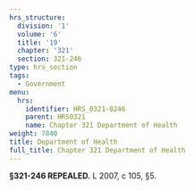 ```yaml
---
hrs_structure:
  division: '1'
  volume: '6'
  title: '19'
  chapter: '321'
  section: 321-246
type: hrs_section
tags:
  - Government
menu:
  hrs:
    identifier: HRS_0321-0246
    parent: HRS0321
    name: Chapter 321 Department of Health
weight: 7840
title: Department of Health
full_title: Chapter 321 Department of Health
---
```

**§321-246 REPEALED.** L 2007, c 105, §5.
